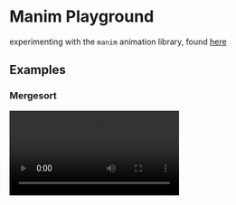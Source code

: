 # Manim Playground

experimenting with the `manim` animation library, found [here](https://www.manim.community/)

## Examples

### Mergesort

![](https://github.com/BenLeong0/playground-manim/raw/refs/heads/main/dist/Mergesort.mp4)
